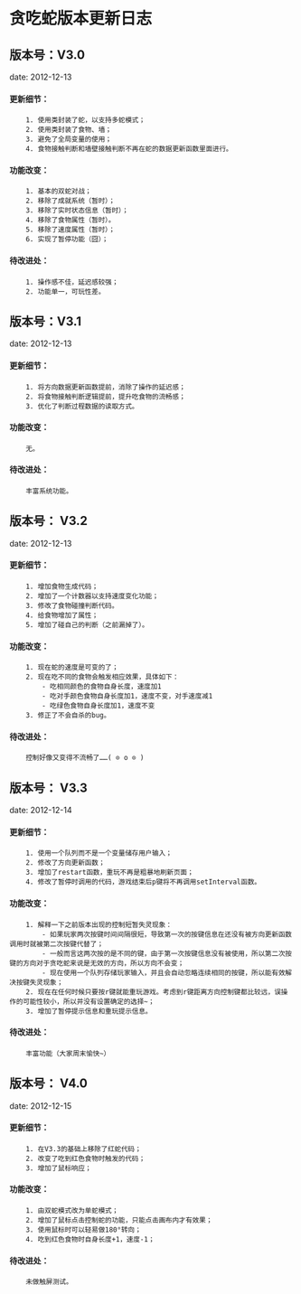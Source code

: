 贪吃蛇版本更新日志
=========================== 

## 版本号：V3.0
date: 2012-12-13
#### 更新细节：
		1. 使用类封装了蛇，以支持多蛇模式；
		2. 使用类封装了食物、墙；
		3. 避免了全局变量的使用；
		4. 食物接触判断和墙壁接触判断不再在蛇的数据更新函数里面进行。
#### 功能改变：
		1. 基本的双蛇对战；
		2. 移除了成就系统（暂时）；
		3. 移除了实时状态信息（暂时）；
		4. 移除了食物属性（暂时）。
		5. 移除了速度属性（暂时）；
		6. 实现了暂停功能（囧）；
#### 待改进处：
		1. 操作感不佳，延迟感较强；
		2. 功能单一，可玩性差。

## 版本号：V3.1
date: 2012-12-13
#### 更新细节：
		1. 将方向数据更新函数提前，消除了操作的延迟感；
		2. 将食物接触判断逻辑提前，提升吃食物的流畅感；
		3. 优化了判断过程数据的读取方式。
#### 功能改变：
		无。
#### 待改进处：
		丰富系统功能。

## 版本号： V3.2
date: 2012-12-13
#### 更新细节：
		1. 增加食物生成代码；
		2. 增加了一个计数器以支持速度变化功能；
		3. 修改了食物碰撞判断代码。
		4. 给食物增加了属性；
		5. 增加了碰自己的判断（之前漏掉了）。
#### 功能改变：
		1. 现在蛇的速度是可变的了；
		2. 现在吃不同的食物会触发相应效果，具体如下：
			- 吃相同颜色的食物自身长度，速度加1
			- 吃对手颜色食物自身长度加1，速度不变，对手速度减1
			- 吃绿色食物自身长度加1，速度不变
		3. 修正了不会自杀的bug。
#### 待改进处：
		控制好像又变得不流畅了……( ⊙ o ⊙ )

## 版本号： V3.3
date: 2012-12-14
#### 更新细节：
		1. 使用一个队列而不是一个变量储存用户输入；
		2. 修改了方向更新函数；
		3. 增加了restart函数，重玩不再是粗暴地刷新页面；
		4. 修改了暂停时调用的代码，游戏结束后p键将不再调用setInterval函数。
#### 功能改变：
		1. 解释一下之前版本出现的控制短暂失灵现象：
			- 如果玩家两次按键时间间隔很短，导致第一次的按键信息在还没有被方向更新函数调用时就被第二次按键代替了；
			- 一般而言这两次按的是不同的键，由于第一次按键信息没有被使用，所以第二次按键的方向对于贪吃蛇来说是无效的方向，所以方向不会变；
			- 现在使用一个队列存储玩家输入，并且会自动忽略连续相同的按键，所以能有效解决按键失灵现象；
		2. 现在在任何时候只要按r键就能重玩游戏。考虑到r键距离方向控制键都比较远，误操作的可能性较小，所以并没有设置确定的选择~；
		3. 增加了暂停提示信息和重玩提示信息。
#### 待改进处：
		丰富功能（大家周末愉快~）

## 版本号： V4.0
date: 2012-12-15
#### 更新细节：
		1. 在V3.3的基础上移除了红蛇代码；
		2. 改变了吃到红色食物时触发的代码；
		3. 增加了鼠标响应；
#### 功能改变：
		1. 由双蛇模式改为单蛇模式；
		2. 增加了鼠标点击控制蛇的功能，只能点击画布内才有效果；
		3. 使用鼠标时可以轻易做180°转向；
		4. 吃到红色食物时自身长度+1，速度-1；
#### 待改进处：
		未做触屏测试。